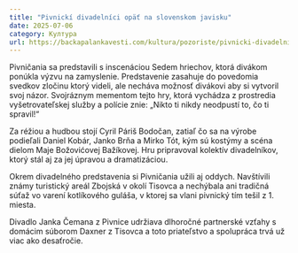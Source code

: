 ```yaml
---
title: "Pivnickí divadelníci opäť na slovenskom javisku"
date: 2025-07-06
category: Култура
url: https://backapalankavesti.com/kultura/pozoriste/pivnicki-divadelnici-opat-na-slovenskom-javisku/
---
```


Pivničania sa predstavili s inscenáciou Sedem hriechov, ktorá divákom ponúkla výzvu na zamyslenie. Predstavenie zasahuje do povedomia svedkov zločinu ktorý videli, ale necháva možnosť divákovi aby si vytvoril svoj názor. Svojráznym mementom tejto hry, ktorá vychádza z prostredia vyšetrovateľskej služby a polície znie: „Nikto ti nikdy neodpustí to, čo ti spravil!“

Za réžiou a hudbou stojí Cyril Páriš Bodočan, zatiaľ čo sa na výrobe podieľali Daniel Kobár, Janko Brňa a Mirko Tót, kým sú kostýmy a scéna dielom Maje Božovićovej Bažíkovej. Hru pripravoval kolektív divadelníkov, ktorý stál aj za jej úpravou a dramatizáciou.

Okrem divadelného predstavenia si Pivničania užili aj oddych. Navštívili známy turistický areál Zbojská v okolí Tisovca a nechýbala ani tradičná súťaž vo varení kotlíkového guláša, v ktorej sa vlani pivnický tím tešil z 1. miesta.

Divadlo Janka Čemana z Pivnice udržiava dlhoročné partnerské vzťahy s domácim súborom Daxner z Tisovca a toto priateľstvo a spolupráca trvá už viac ako desaťročie.

